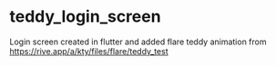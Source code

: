 # teddy_login_screen

Login screen created in flutter and added flare teddy animation from <https://rive.app/a/kty/files/flare/teddy_test>
